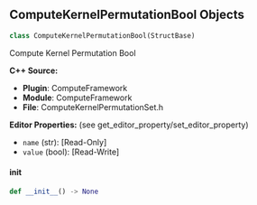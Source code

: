 ## ComputeKernelPermutationBool Objects

```python
class ComputeKernelPermutationBool(StructBase)
```

Compute Kernel Permutation Bool

**C++ Source:**

- **Plugin**: ComputeFramework
- **Module**: ComputeFramework
- **File**: ComputeKernelPermutationSet.h

**Editor Properties:** (see get_editor_property/set_editor_property)

- ``name`` (str):  [Read-Only]
- ``value`` (bool):  [Read-Write]

<a id="unreal.ComputeKernelPermutationBool.__init__"></a>

#### __init__

```python
def __init__() -> None
```

<a id="unreal.ComputeKernelDefinition"></a>